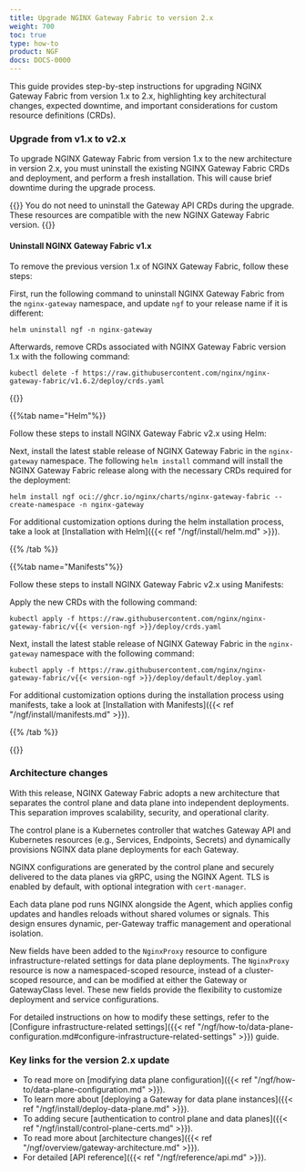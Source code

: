 ```yaml
---
title: Upgrade NGINX Gateway Fabric to version 2.x
weight: 700
toc: true
type: how-to
product: NGF
docs: DOCS-0000
---
```


This guide provides step-by-step instructions for upgrading NGINX Gateway Fabric from version 1.x to 2.x, highlighting key architectural changes, expected downtime, and important considerations for custom resource definitions (CRDs).


### Upgrade from v1.x to v2.x

To upgrade NGINX Gateway Fabric from version 1.x to the new architecture in version 2.x, you must uninstall the existing NGINX Gateway Fabric CRDs and deployment, and perform a fresh installation. This will cause brief downtime during the upgrade process.

{{<note>}} You do not need to uninstall the Gateway API CRDs during the upgrade. These resources are compatible with the new NGINX Gateway Fabric version. {{</note>}}

#### Uninstall NGINX Gateway Fabric v1.x

To remove the previous version 1.x of NGINX Gateway Fabric, follow these steps:

First, run the following command to uninstall NGINX Gateway Fabric from the `nginx-gateway` namespace, and update `ngf` to your release name if it is different:

```shell
helm uninstall ngf -n nginx-gateway 
```

Afterwards, remove CRDs associated with NGINX Gateway Fabric version 1.x with the following command:

```shell
kubectl delete -f https://raw.githubusercontent.com/nginx/nginx-gateway-fabric/v1.6.2/deploy/crds.yaml
```

{{<tabs name="install-ngf-2.x">}}

{{%tab name="Helm"%}}

Follow these steps to install NGINX Gateway Fabric v2.x using Helm:

Next, install the latest stable release of NGINX Gateway Fabric in the `nginx-gateway` namespace. The following `helm install` command will install the NGINX Gateway Fabric release along with the necessary CRDs required for the deployment:

```shell
helm install ngf oci://ghcr.io/nginx/charts/nginx-gateway-fabric --create-namespace -n nginx-gateway
```

For additional customization options during the helm installation process, take a look at [Installation with Helm]({{< ref "/ngf/install/helm.md" >}}).

{{% /tab %}}

{{%tab name="Manifests"%}}

Follow these steps to install NGINX Gateway Fabric v2.x using Manifests:

Apply the new CRDs with the following command:

```shell
kubectl apply -f https://raw.githubusercontent.com/nginx/nginx-gateway-fabric/v{{< version-ngf >}}/deploy/crds.yaml
```

Next, install the latest stable release of NGINX Gateway Fabric in the `nginx-gateway` namespace with the following command:

```shell
kubectl apply -f https://raw.githubusercontent.com/nginx/nginx-gateway-fabric/v{{< version-ngf >}}/deploy/default/deploy.yaml
```

For additional customization options during the installation process using manifests, take a look at [Installation with Manifests]({{< ref "/ngf/install/manifests.md" >}}).

{{% /tab %}}

{{</tabs>}}


### Architecture changes

With this release, NGINX Gateway Fabric adopts a new architecture that separates the control plane and data plane into independent deployments. This separation improves scalability, security, and operational clarity.

The control plane is a Kubernetes controller that watches Gateway API and Kubernetes resources (e.g., Services, Endpoints, Secrets) and dynamically provisions NGINX data plane deployments for each Gateway.

NGINX configurations are generated by the control plane and securely delivered to the data planes via gRPC, using the NGINX Agent. TLS is enabled by default, with optional integration with `cert-manager`.

Each data plane pod runs NGINX alongside the Agent, which applies config updates and handles reloads without shared volumes or signals. This design ensures dynamic, per-Gateway traffic management and operational isolation.

New fields have been added to the `NginxProxy` resource to configure infrastructure-related settings for data plane deployments. The `NginxProxy` resource is now a namespaced-scoped resource, instead of a cluster-scoped resource, and can be modified at either the Gateway or GatewayClass level. These new fields provide the flexibility to customize deployment and service configurations.

For detailed instructions on how to modify these settings, refer to the [Configure infrastructure-related settings]({{< ref "/ngf/how-to/data-plane-configuration.md#configure-infrastructure-related-settings" >}}) guide.


### Key links for the version 2.x update

- To read more on [modifying data plane configuration]({{< ref "/ngf/how-to/data-plane-configuration.md" >}}).
- To learn more about [deploying a Gateway for data plane instances]({{< ref "/ngf/install/deploy-data-plane.md" >}}).
- To adding secure [authentication to control plane and data planes]({{< ref "/ngf/install/control-plane-certs.md" >}}).
- To read more about [architecture changes]({{< ref "/ngf/overview/gateway-architecture.md" >}}).
- For detailed [API reference]({{< ref "/ngf/reference/api.md" >}}).
